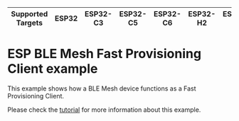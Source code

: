 | Supported Targets | ESP32 | ESP32-C3 | ESP32-C5 | ESP32-C6 | ESP32-H2 | ESP32-S3 |
| ----------------- | ----- | -------- | -------- | -------- | -------- | -------- |

ESP BLE Mesh Fast Provisioning Client example
========================

This example shows how a BLE Mesh device functions as a Fast Provisioning Client.

Please check the [tutorial](tutorial/BLE_Mesh_Fast_Prov_Client_Example_Walkthrough.md) for more information about this example.